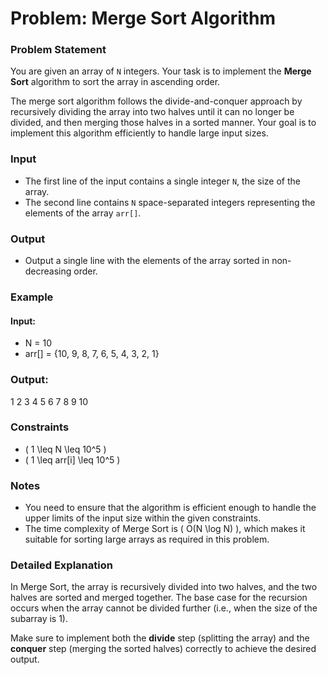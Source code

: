 # Problem: Merge Sort Algorithm

### Problem Statement

You are given an array of `N` integers. Your task is to implement the **Merge Sort** algorithm to sort the array in ascending order.

The merge sort algorithm follows the divide-and-conquer approach by recursively dividing the array into two halves until it can no longer be divided, and then merging those halves in a sorted manner. Your goal is to implement this algorithm efficiently to handle large input sizes.

### Input

- The first line of the input contains a single integer `N`, the size of the array.
- The second line contains `N` space-separated integers representing the elements of the array `arr[]`.

### Output

- Output a single line with the elements of the array sorted in non-decreasing order.

### Example

#### Input:

- N = 10
- arr[] = {10, 9, 8, 7, 6, 5, 4, 3, 2, 1}

### Output:

1 2 3 4 5 6 7 8 9 10

### Constraints

- \( 1 \leq N \leq 10^5 \)
- \( 1 \leq arr[i] \leq 10^5 \)

### Notes

- You need to ensure that the algorithm is efficient enough to handle the upper limits of the input size within the given constraints.
- The time complexity of Merge Sort is \( O(N \log N) \), which makes it suitable for sorting large arrays as required in this problem.

### Detailed Explanation

In Merge Sort, the array is recursively divided into two halves, and the two halves are sorted and merged together. The base case for the recursion occurs when the array cannot be divided further (i.e., when the size of the subarray is 1).

Make sure to implement both the **divide** step (splitting the array) and the **conquer** step (merging the sorted halves) correctly to achieve the desired output.
